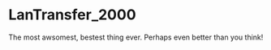 LanTransfer_2000
================

The most awsomest, bestest thing ever. Perhaps even better than you think!
